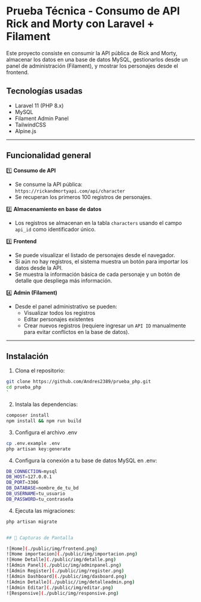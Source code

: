 # Prueba Técnica - Consumo de API Rick and Morty con Laravel + Filament

Este proyecto consiste en consumir la API pública de Rick and Morty, almacenar los datos en una base de datos MySQL, gestionarlos desde un panel de administración (Filament), y mostrar los personajes desde el frontend.

## Tecnologías usadas

- Laravel 11 (PHP 8.x)
- MySQL
- Filament Admin Panel
- TailwindCSS
- Alpine.js

---

## Funcionalidad general

1️⃣ **Consumo de API**
- Se consume la API pública:  
  `https://rickandmortyapi.com/api/character`
- Se recuperan los primeros 100 registros de personajes.

2️⃣ **Almacenamiento en base de datos**
- Los registros se almacenan en la tabla `characters` usando el campo `api_id` como identificador único.

3️⃣ **Frontend**
- Se puede visualizar el listado de personajes desde el navegador.
- Si aún no hay registros, el sistema muestra un botón para importar los datos desde la API.
- Se muestra la información básica de cada personaje y un botón de detalle que despliega más información.

4️⃣ **Admin (Filament)**
- Desde el panel administrativo se pueden:
  - Visualizar todos los registros
  - Editar personajes existentes
  - Crear nuevos registros (requiere ingresar un `API ID` manualmente para evitar conflictos en la base de datos).

---

## Instalación

1. Clona el repositorio:

```bash
git clone https://github.com/Andres2389/prueba_php.git
cd prueba_php
`
```
2. Instala las dependencias:

```bash
composer install
npm install && npm run build

```
3. Configura el archivo .env

```bash
cp .env.example .env
php artisan key:generate

```
4. Configura la conexión a tu base de datos MySQL en .env:
```bash
DB_CONNECTION=mysql
DB_HOST=127.0.0.1
DB_PORT=3306
DB_DATABASE=nombre_de_tu_bd
DB_USERNAME=tu_usuario
DB_PASSWORD=tu_contraseña

```
4. Ejecuta las migraciones:

```bash
php artisan migrate


## 📸 Capturas de Pantalla

![Home](./public/img/frontend.png)
![Home importacion](./public/img/importacion.png)
![Home Detalle](./public/img/detalle.png)
![Admin Panel](./public/img/adminpanel.png)
![Admin Register](./public/img/register.png)
![Admin Dashboard](./public/img/dasboard.png)
![Admin Detalle](./public//img/detalleadmin.png)
![Admin Editar](./public/img/editar.png)
![Responsive](./public/img/responsive.png)






